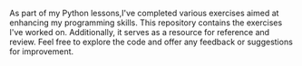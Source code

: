 As part of my Python lessons,I've completed various exercises aimed at enhancing my programming skills. 
This repository contains the exercises I've worked on. 
Additionally, it serves as a resource for reference and review. 
Feel free to explore the code and offer any feedback or suggestions for improvement. 
